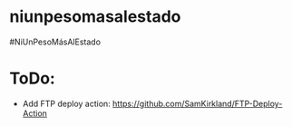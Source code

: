 # niunpesomasalestado
#NiUnPesoMásAlEstado

# ToDo:

 - Add FTP deploy action: https://github.com/SamKirkland/FTP-Deploy-Action
